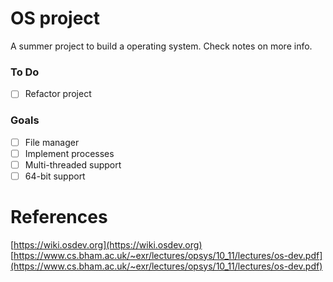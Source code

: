 # OS project

A summer project to build a operating system. Check notes on more info.

### To Do
- [ ] Refactor project

### Goals
- [ ] File manager
- [ ] Implement processes 
- [ ] Multi-threaded support
- [ ] 64-bit support

# References
[https://wiki.osdev.org](https://wiki.osdev.org)  
[https://www.cs.bham.ac.uk/~exr/lectures/opsys/10_11/lectures/os-dev.pdf](https://www.cs.bham.ac.uk/~exr/lectures/opsys/10_11/lectures/os-dev.pdf)

